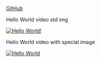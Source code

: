 [GitHub](http://github.com)

Hello World video std img

[![Hello World!](https://th.bing.com/th/id/OIP.ITtzXCAgT_HB3Dne8smUgAHaEK?w=269&h=180&c=7&o=5&pid=1.7)](https://player.vimeo.com/video/544509628 "Hello World Video")


Hello World video with special image 

[![Hello World](https://th.bing.com/th/id/OIP.yqn3rMv5r0DXTWqHSPlo0AHaE8?w=294&h=196&c=7&o=5&pid=1.7)](https://player.vimeo.com/video/544509628 "Not Everything Is AWESOME")

